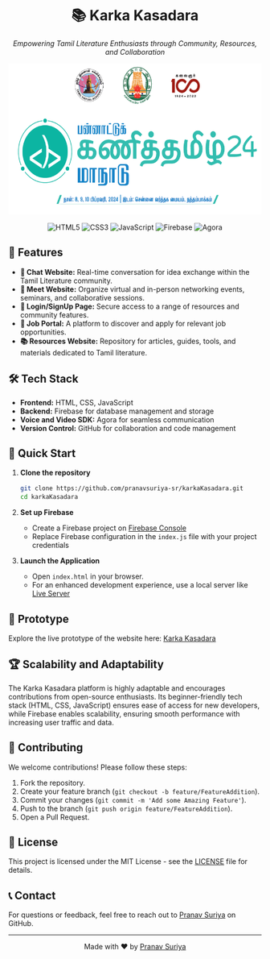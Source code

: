 <div align="center">
  <h1>📚 Karka Kasadara</h1>
  <p><em>Empowering Tamil Literature Enthusiasts through Community, Resources, and Collaboration</em></p>
</div>

<p align="center">
  <img src="hackathon.png" alt="Hackathon Preview" height="300">
</p>

<div align="center">

  ![HTML5](https://img.shields.io/badge/HTML5-E34F26?style=for-the-badge&logo=html5&logoColor=white)
  ![CSS3](https://img.shields.io/badge/CSS3-1572B6?style=for-the-badge&logo=css3&logoColor=white)
  ![JavaScript](https://img.shields.io/badge/JavaScript-F7DF1E?style=for-the-badge&logo=javascript&logoColor=black)
  ![Firebase](https://img.shields.io/badge/Firebase-FFCA28?style=for-the-badge&logo=firebase&logoColor=black)
  ![Agora](https://img.shields.io/badge/Agora-0078D7?style=for-the-badge&logo=agora&logoColor=white)

</div>

## 🌟 Features

- **💬 Chat Website:** Real-time conversation for idea exchange within the Tamil Literature community.
- **🎥 Meet Website:** Organize virtual and in-person networking events, seminars, and collaborative sessions.
- **🔐 Login/SignUp Page:** Secure access to a range of resources and community features.
- **📂 Job Portal:** A platform to discover and apply for relevant job opportunities.
- **📚 Resources Website:** Repository for articles, guides, tools, and materials dedicated to Tamil literature.

## 🛠️ Tech Stack

- **Frontend:** HTML, CSS, JavaScript
- **Backend:** Firebase for database management and storage
- **Voice and Video SDK:** Agora for seamless communication
- **Version Control:** GitHub for collaboration and code management

## 🚀 Quick Start

1. **Clone the repository**
   ```bash
   git clone https://github.com/pranavsuriya-sr/karkaKasadara.git
   cd karkaKasadara
   ```

2. **Set up Firebase**
   - Create a Firebase project on [Firebase Console](https://console.firebase.google.com/)
   - Replace Firebase configuration in the `index.js` file with your project credentials

3. **Launch the Application**
   - Open `index.html` in your browser.
   - For an enhanced development experience, use a local server like [Live Server](https://marketplace.visualstudio.com/items?itemName=ritwickdey.LiveServer)

## 🎨 Prototype

Explore the live prototype of the website here: [Karka Kasadara](https://pranavsuriya-sr.github.io/karkaKasadara/)

## 🏆 Scalability and Adaptability

The Karka Kasadara platform is highly adaptable and encourages contributions from open-source enthusiasts. Its beginner-friendly tech stack (HTML, CSS, JavaScript) ensures ease of access for new developers, while Firebase enables scalability, ensuring smooth performance with increasing user traffic and data.

## 🤝 Contributing

We welcome contributions! Please follow these steps:

1. Fork the repository.
2. Create your feature branch (`git checkout -b feature/FeatureAddition`).
3. Commit your changes (`git commit -m 'Add some Amazing Feature'`).
4. Push to the branch (`git push origin feature/FeatureAddition`).
5. Open a Pull Request.

## 📜 License

This project is licensed under the MIT License - see the [LICENSE](LICENSE) file for details.

## 📞 Contact

For questions or feedback, feel free to reach out to [Pranav Suriya](https://github.com/pranavsuriya-sr) on GitHub.

---

<div align="center">
  Made with ❤️ by <a href="https://github.com/pranavsuriya-sr">Pranav Suriya</a>
</div>
